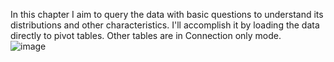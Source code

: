 In this chapter I aim to query the data with basic questions to understand its distributions and other characteristics. I'll accomplish it by loading the data directly to pivot tables. Other tables are in Connection only mode.  
![image](https://github.com/jakubgrunwald/Inside-Airbnb-Data-Analysis-in-Excel-PQ/assets/159199366/1a65a500-84c5-4bbd-9216-d3701f417964)


